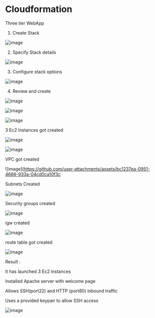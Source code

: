 # Cloudformation
Three tier WebApp

1. Create Stack

![image](https://github.com/user-attachments/assets/e8bfc549-ea51-4cda-8a04-72246fb2e633)

 2. Specify Stack details

![image](https://github.com/user-attachments/assets/1b38ebfc-3df7-4705-96e6-7d6519ad8bd3)

3. Configure stack options

![image](https://github.com/user-attachments/assets/38f4a149-363d-495b-a88d-8f45199e8667)

4. Review and create

![image](https://github.com/user-attachments/assets/29ff41ca-13f9-400c-b333-6e1164b89406)

![image](https://github.com/user-attachments/assets/07eddb5a-c9d4-4ac7-9475-7fdf68e7effa)

![image](https://github.com/user-attachments/assets/eba29d2c-1efa-46bb-978d-585d62f56a8b)

3 Ec2 Instances got created

![image](https://github.com/user-attachments/assets/b62d14b2-b196-461f-8d32-c4f06668fd66)

![image](https://github.com/user-attachments/assets/f69e9f31-2a61-45cc-835d-9f53051cca3d)

VPC got created

![image](https://github.com/user-attachments/assets/bc1237ea-0951-4666-933a-04cd0ca10f3c

Subnets Created

![image](https://github.com/user-attachments/assets/ce88b84f-c7d0-43fd-a714-34622b6106c9)

Security groups created

![image](https://github.com/user-attachments/assets/4a2530a8-e035-42b4-befa-e1d3fed253fc)

igw created

![image](https://github.com/user-attachments/assets/aab27e75-0014-44c3-bfd3-76155aaf55cd)

route table got created

![image](https://github.com/user-attachments/assets/f06a2305-f98e-444a-ad18-ceabddb3da5e)

Result :

It has launched 3 Ec2 instances


Installed Apache server with welcome page


Allows SSH(port22) and HTTP (port80) inbound traffic


Uses a provided keypair to allow SSH access


![image](https://github.com/user-attachments/assets/230e4ffb-d7cf-4c68-a722-c530003df6c4)


















